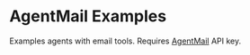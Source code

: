 # AgentMail Examples

Examples agents with email tools. Requires [AgentMail](https://agentmail.io) API key.
